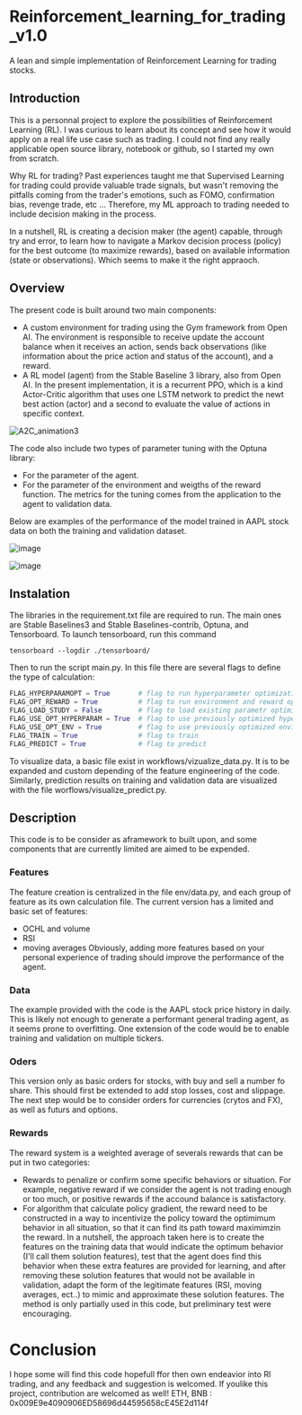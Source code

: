 # Reinforcement_learning_for_trading_v1.0
A lean and simple implementation of Reinforcement Learning for trading stocks.

## Introduction

This is a personnal project to explore the possibilities of Reinforcement Learning (RL). I was curious to learn about its concept and see how it would apply on a real life use case such as trading. I could not find any really applicable open source library, notebook or github, so I started my own from scratch. 

Why RL for trading? Past experiences taught me that Supervised Learning for trading could provide valuable trade signals, but wasn't removing the pitfalls coming from the trader's emotions, such as FOMO, confirmation bias, revenge trade, etc ... Therefore, my ML approach to trading needed to include decision making in the process.

In a nutshell, RL is creating a decision maker (the agent) capable, through try and error, to learn how to navigate a Markov decision process (policy) for the best outcome (to maximize rewards), based on available information (state or observations). Which seems to make it the right appraoch.

## Overview

The present code is built around two main components:
- A custom environment for trading using the Gym framework from Open AI. The environment is responsible to receive update the account balance when it receives an action, sends back observations (like information about the price action and status of the account), and a reward.  
- A RL model (agent) from the Stable Baseline 3 library, also from Open AI. In the present implementation, it is a recurrent PPO, which is a kind Actor-Critic algorithm that uses one LSTM network to predict the newt best action (actor) and a second to evaluate the value of actions in specific context. 

![A2C_animation3](https://user-images.githubusercontent.com/55462061/231509301-3a6ef1cc-81ec-43d2-9de2-d4be84b1a6f8.gif)

The code also include two types of parameter tuning with the Optuna library:
- For the parameter of the agent.
- For the parameter of the environment and weigths of the reward function.
The metrics for the tuning comes from the application to the agent to validation data. 

Below are examples of the performance of the model trained in AAPL stock data on both the training and validation dataset.

![image](https://user-images.githubusercontent.com/55462061/231503942-239bedd3-2907-4fac-b678-4b83826668be.png)

![image](https://user-images.githubusercontent.com/55462061/231504139-8c0c4e31-9223-4cc1-a426-b67921c46a20.png)

## Instalation 

The libraries in the requirement.txt file are required to run. The main ones are Stable Baselines3 and Stable Baselines-contrib, Optuna, and Tensorboard. 
To launch tensorboard, run this command
```
tensorboard --logdir ./tensorboard/
```

Then to run the script main.py. In this file there are several flags to define the type of calculation:
```python
FLAG_HYPERPARAMOPT = True       # flag to run hyperparameter optimization
FLAG_OPT_REWARD = True          # flag to run environment and reward optimization
FLAG_LOAD_STUDY = False         # flag to load existing parametr optimisation study if available
FLAG_USE_OPT_HYPERPARAM = True  # flag to use previously optimized hyperparameters
FLAG_USE_OPT_ENV = True         # flag to use previously optimized environment and reward function parameters
FLAG_TRAIN = True               # flag to train
FLAG_PREDICT = True             # flag to predict 
```

To visualize data, a basic file exist in workflows/vizualize_data.py. It is to be expanded and custom depending of the feature engineering of the code. Similarly, prediction results on training and validation data are visualized with the file worflows/visualize_predict.py. 

## Description

This code is to be consider as aframework to built upon, and some components that are currently limited are aimed to be expended.

### Features
The feature creation is centralized in the file env/data.py, and each group of feature as its own calculation file. The current version has a limited and basic set of features:
- OCHL and volume
- RSI
- moving averages
Obviously, adding more features based on your personal experience of trading should improve the performance of the agent. 

### Data
The example provided with the code is the AAPL stock price history in daily. This is likely not enough to generate a performant general trading agent, as it seems prone to overfitting. One extension of the code would be to enable training and validation on multiple tickers. 

### Oders
This version only as basic orders for stocks, with buy and sell a number fo share. This should first be extended to add stop losses, cost and slippage. The next step would be to consider orders for currencies (crytos and FX), as well as futurs and options. 

### Rewards
The reward system is a weighted average of severals rewards that can be put in two categories:
- Rewards to penalize or confirm some specific behaviors or situation. For example, negative reward if we consider the agent is not trading enough or too much, or positive rewards if the accound balance is satisfactory.
- For algorithm that calculate policy gradient, the reward need to be constructed in a way to incentivize the policy toward the optimimum behavior in all situation, so that it can find its path toward maximimzin the reward. In a nutshell, the approach taken here is to create the features on the training data that would indicate the optimum behavior (I'll call them solution features), test that the agent does find this behavior when these extra features are provided for learning, and after removing these solution features that would not be available in validation, adapt the form of the legitimate features (RSI, moving averages, ect..) to mimic and approximate these solution features. The method is only partially used in this code, but preliminary test were encouraging.

# Conclusion
I hope some will find this code hopefull ffor then own endeavior into Rl trading, and any feedback and suggestion is welcomed. 
If youlike this project, contribution are welcomed as well!
ETH, BNB : 0x009E9e4090906ED58696d44595658cE45E2d114f

